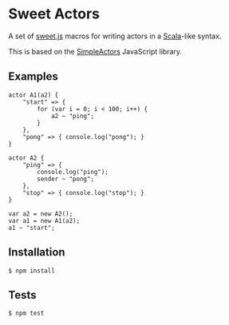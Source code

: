 Sweet Actors
============

A set of [sweet.js](http://sweetjs.org) macros for writing
actors in a [Scala](http://scala-lang.org)-like syntax.

This is based on the [SimpleActors](https://github.com/ajlopez/SimpleActors)
JavaScript library.

Examples
--------

    actor A1(a2) {
        "start" => {
            for (var i = 0; i < 100; i++) {
                a2 ~ "ping";
            }
        },
        "pong" => { console.log("pong"); }
    }

    actor A2 {
        "ping" => {
            console.log("ping");
            sender ~ "pong";
        },
        "stop" => { console.log("stop"); }
    }

    var a2 = new A2();
    var a1 = new A1(a2);
    a1 ~ "start";


Installation
------------

    $ npm install

Tests
-----

    $ npm test
